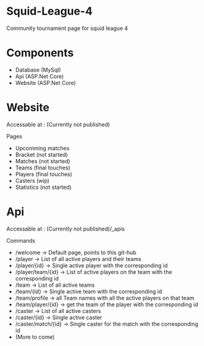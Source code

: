 # Squid-League-4
 Community tournament page for squid league 4

# Components
* Database (MySql)
* Api (ASP.Net Core)
* Website (ASP.Net Core)

# Website
Accessable at : (Currently not published)

Pages
* Upcomming matches
* Bracket (not started)
* Matches (not started)
* Teams (final touches)
* Players (final touches)
* Casters (wip)
* Statistics (not started)

# Api
Accessable at : (Currently not published)/_apis

Commands
* /welcome -> Default page, points to this git-hub
* /player -> List of all active players and their teams
* /player/{id} -> Single active player with the corresponding id
* /player/team/{id} -> List of active players on the team with the corresponding id
* /team -> List of all active teams
* /team/{id} -> Single active team with the corresponding id
* /team/profile -> all Team names with all the active players on that team
* /team/player/{id} -> get the team of the player with the corresponding id
* /caster -> List of all active casters
* /caster/{id} -> Single active caster
* /caster/match/{id} -> Single caster for the match with the corresponding id
* (More to come)
